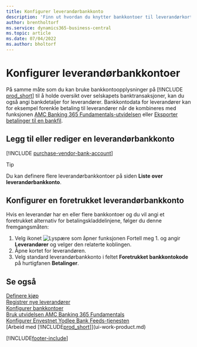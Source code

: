 ```yaml
---
title: Konfigurer leverandørbankkonto
description: 'Finn ut hvordan du knytter bankkontoer til leverandørkort i Business Central, inkludert kontaktinformasjon, SWIFT og IBAN-koder.'
author: brentholtorf
ms.service: dynamics365-business-central
ms.topic: article
ms.date: 07/04/2022
ms.author: bholtorf
---
```

# <a name="set-up-vendor-bank-accounts"></a>Konfigurer leverandørbankkontoer

På samme måte som du kan bruke bankkontoopplysninger på [!INCLUDE [prod_short](includes/prod_short.md)] til å holde oversikt over selskapets banktransaksjoner, kan du også angi bankdetaljer for leverandører. Bankkontodata for leverandører kan for eksempel forenkle betaling til leverandører når de kombineres med funksjonen [AMC Banking 365 Fundamentals-utvidelsen](ui-extensions-amc-banking.md) eller [Eksporter betalinger til en bankfil](finance-make-payments-with-bank-data-conversion-service-or-sepa-credit-transfer.md).

## <a name="add-or-edit-a-vendor-bank-account"></a>Legg til eller rediger en leverandørbankkonto

[!INCLUDE [purchase-vendor-bank-account](includes/purchase-vendor-bank-account.md)]

> [!TIP]
> Du kan definere flere leverandørbankkontoer på siden **Liste over leverandørbankkonto**.

## <a name="set-up-a-preferred-vendor-bank-account"></a>Konfigurer en foretrukket leverandørbankkonto

Hvis en leverandør har en eller flere bankkontoer og du vil angi et foretrukket alternativ for betalingskladdelinjene, følger du denne fremgangsmåten:

1. Velg ikonet ![Lyspære som åpner funksjonen Fortell meg 1.](media/ui-search/search_small.png "Fortell hva du vil gjøre") og angir **Leverandører** og velger den relaterte koblingen.
2. Åpne kortet for leverandøren.
3. Velg standard leverandørbankkonto i feltet **Foretrukket bankkontokode** på hurtigfanen **Betalinger**.

## <a name="see-also"></a>Se også

[Definere kjøp](purchasing-setup-purchasing.md)  
[Registrer nye leverandører](purchasing-how-register-new-vendors.md)  
[Konfigurer bankkontoer](bank-how-setup-bank-accounts.md)  
[Bruk utvidelsen AMC Banking 365 Fundamentals](ui-extensions-amc-banking.md)  
[Konfigurer Envestnet Yodlee Bank Feeds-tjenesten](bank-how-setup-bank-statement-service.md)  
[Arbeid med [!INCLUDE[prod_short](includes/prod_short.md)]](ui-work-product.md)

[!INCLUDE[footer-include](includes/footer-banner.md)]
